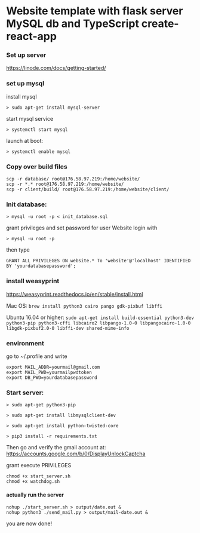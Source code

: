 # Website template with flask server MySQL db and TypeScript create-react-app

### Set up server
https://linode.com/docs/getting-started/

### set up mysql
install mysql

`> sudo apt-get install mysql-server`

start mysql service

`> systemctl start mysql`

launch at boot:

`> systemctl enable mysql`


### Copy over build files

```
scp -r database/ root@176.58.97.219:/home/website/
scp -r *.* root@176.58.97.219:/home/website/
scp -r client/build/ root@176.58.97.219:/home/website/client/
```

### Init database:

`> mysql -u root -p < init_database.sql `

grant privileges and set password for user Website
login with
```
> mysql -u root -p
```
then type
```
GRANT ALL PRIVILEGES ON website.* To 'website'@'localhost' IDENTIFIED BY 'yourdatabasepassword';
```

### install weasyprint
https://weasyprint.readthedocs.io/en/stable/install.html

Mac OS:
`brew install python3 cairo pango gdk-pixbuf libffi`


Ubuntu 16.04 or higher:
`sudo apt-get install build-essential python3-dev python3-pip python3-cffi libcairo2 libpango-1.0-0 libpangocairo-1.0-0 libgdk-pixbuf2.0-0 libffi-dev shared-mime-info
`


### environment
go to ~/.profile and write
```
export MAIL_ADDR=yourmail@gmail.com
export MAIL_PWD=yourmailpwdtoken
export DB_PWD=yourdatabasepassword
```

### Start server:

`> sudo apt-get python3-pip`

`> sudo apt-get install libmysqlclient-dev`

`> sudo apt-get install python-twisted-core`

`> pip3 install -r requirements.txt`

Then go and verify the gmail account at:
https://accounts.google.com/b/0/DisplayUnlockCaptcha

grant execute PRIVILEGES

```
chmod +x start_server.sh
chmod +x watchdog.sh
```

#### actually run the server
```
nohup ./start_server.sh > output/date.out &
nohup python3 ./send_mail.py > output/mail-date.out &
```

you are now done!
